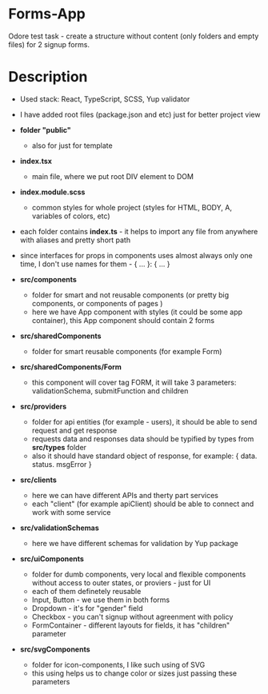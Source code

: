 # Forms-App
Odore test task - create a structure without content (only folders and empty files) for 2 signup forms.

# Description
- Used stack: React, TypeScript, SCSS, Yup validator

- I have added root files (package.json and etc) just for better project view

- **folder "public"**
    - also for just for template

- **index.tsx**
    - main file, where we put root DIV element to DOM

- **index.module.scss**
    - common styles for whole project (styles for HTML, BODY, A, variables of colors, etc)

- each folder contains **index.ts** - it helps to import any file from anywhere with aliases and pretty short path

- since interfaces for props in components uses almost always only one time, I don't use names for them - { ... }: { ... }

- **src/components**
    - folder for smart and not reusable components (or pretty big components, or components of pages )
    - here we have App component with styles (it could be some app container), this App component should contain 2 forms

- **src/sharedComponents**
    - folder for smart reusable components (for example Form)

- **src/sharedComponents/Form**
    - this component will cover tag FORM, it will take 3 parameters: validationSchema, submitFunction and children

- **src/providers**
    - folder for api entities (for example - users), it should be able to send request and get response
    - requests data and responses data should be typified by types from **src/types** folder
    - also it should have standard object of response, for example: { data. status. msgError }

- **src/clients**
    - here we can have different APIs and therty part services
    - each "client" (for example apiClient) should be able to connect and work with some service

- **src/validationSchemas**
    - here we have different schemas for validation by Yup package

- **src/uiComponents**
    - folder for dumb components, very local and flexible components without access to outer states, or proviers - just for UI
    - each of them definetely reusable
    - Input, Button - we use them in both forms
    - Dropdown - it's for "gender" field
    - Checkbox - you can't signup without agreenment with policy
    - FormContainer - different layouts for fields, it has "children" parameter

- **src/svgComponents**
    - folder for icon-components, I like such using of SVG
    - this using helps us to change color or sizes just passing these parameters
